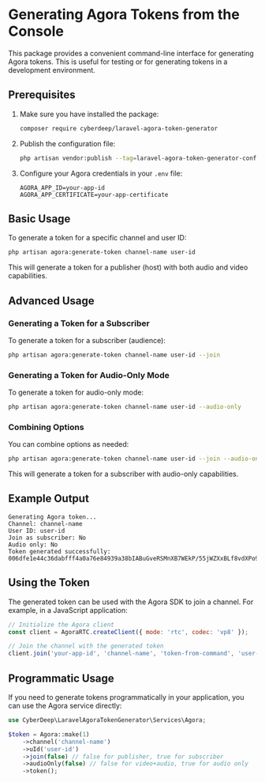 # Generating Agora Tokens from the Console

This package provides a convenient command-line interface for generating Agora tokens. This is useful for testing or for generating tokens in a development environment.

## Prerequisites

1. Make sure you have installed the package:
   ```bash
   composer require cyberdeep/laravel-agora-token-generator
   ```

2. Publish the configuration file:
   ```bash
   php artisan vendor:publish --tag=laravel-agora-token-generator-config
   ```

3. Configure your Agora credentials in your `.env` file:
   ```
   AGORA_APP_ID=your-app-id
   AGORA_APP_CERTIFICATE=your-app-certificate
   ```

## Basic Usage

To generate a token for a specific channel and user ID:

```bash
php artisan agora:generate-token channel-name user-id
```

This will generate a token for a publisher (host) with both audio and video capabilities.

## Advanced Usage

### Generating a Token for a Subscriber

To generate a token for a subscriber (audience):

```bash
php artisan agora:generate-token channel-name user-id --join
```

### Generating a Token for Audio-Only Mode

To generate a token for audio-only mode:

```bash
php artisan agora:generate-token channel-name user-id --audio-only
```

### Combining Options

You can combine options as needed:

```bash
php artisan agora:generate-token channel-name user-id --join --audio-only
```

This will generate a token for a subscriber with audio-only capabilities.

## Example Output

```
Generating Agora token...
Channel: channel-name
User ID: user-id
Join as subscriber: No
Audio only: No
Token generated successfully:
006dfe1e44c36dabfff4a0a76e84939a38bIABuGveRSMnXB7WEkP/55jWZXxBLf8vdXPo9539cDggZ4AAAAAEAAQB7ImV4cCI6MTY0NjIzOTAyMiwiaWF0IjoxNjQ2MjM1NDIyLCJjaGFubmVsIjoiY2hhbm5lbC1uYW1lIiwidWlkIjoidXNlci1pZCJ9
```

## Using the Token

The generated token can be used with the Agora SDK to join a channel. For example, in a JavaScript application:

```javascript
// Initialize the Agora client
const client = AgoraRTC.createClient({ mode: 'rtc', codec: 'vp8' });

// Join the channel with the generated token
client.join('your-app-id', 'channel-name', 'token-from-command', 'user-id');
```

## Programmatic Usage

If you need to generate tokens programmatically in your application, you can use the Agora service directly:

```php
use CyberDeep\LaravelAgoraTokenGenerator\Services\Agora;

$token = Agora::make(1)
    ->channel('channel-name')
    ->uId('user-id')
    ->join(false) // false for publisher, true for subscriber
    ->audioOnly(false) // false for video+audio, true for audio only
    ->token();
```